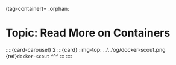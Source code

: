 (tag-container)=
:orphan:
# Topic: Read More on Containers

::::{card-carousel} 2
:::{card}
:img-top: ../../og/docker-scout.png
{ref}`docker-scout`
^^^
:::
::::